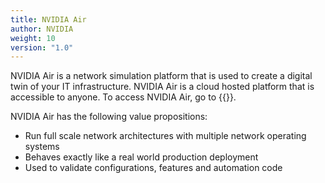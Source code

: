 ```yaml
---
title: NVIDIA Air
author: NVIDIA
weight: 10
version: "1.0"
---
```


NVIDIA Air is a network simulation platform that is used to create a digital twin of your IT infrastructure. NVIDIA Air is a cloud hosted platform that is accessible to anyone. To access NVIDIA Air, go to {{<exlink url="https://air.nvidia.com" text="air.nvidia.com">}}.

NVIDIA Air has the following value propositions:

- Run full scale network architectures with multiple network operating systems
- Behaves exactly like a real world production deployment
- Used to validate configurations, features and automation code
